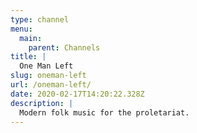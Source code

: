 ```yaml
---
type: channel
menu:
  main:
    parent: Channels
title: |
  One Man Left
slug: oneman-left
url: /oneman-left/
date: 2020-02-17T14:20:22.328Z
description: |
  Modern folk music for the proletariat.
---
```

